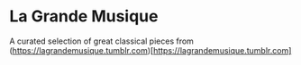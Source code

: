 # La Grande Musique
A curated selection of great classical pieces from (https://lagrandemusique.tumblr.com)[https://lagrandemusique.tumblr.com]
